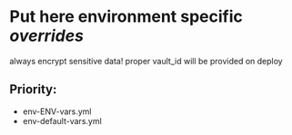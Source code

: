 # Put here environment specific _overrides_

always encrypt sensitive data! 
proper vault_id will be provided on deploy


## Priority:

- env-ENV-vars.yml
- env-default-vars.yml